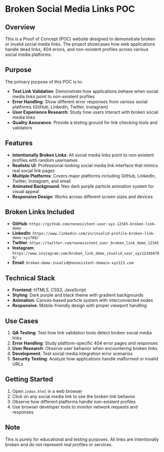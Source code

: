 # Broken Social Media Links POC

## Overview
This is a Proof of Concept (POC) website designed to demonstrate broken or invalid social media links. The project showcases how web applications handle dead links, 404 errors, and non-existent profiles across various social media platforms.

## Purpose
The primary purpose of this POC is to:
- **Test Link Validation**: Demonstrate how applications behave when social media links point to non-existent profiles
- **Error Handling**: Show different error responses from various social platforms (GitHub, LinkedIn, Twitter, Instagram)
- **User Experience Research**: Study how users interact with broken social media links
- **Quality Assurance**: Provide a testing ground for link checking tools and validators

## Features
- **Intentionally Broken Links**: All social media links point to non-existent profiles with random usernames
- **Realistic UI**: Professional-looking social media link interface that mimics real social link pages
- **Multiple Platforms**: Covers major platforms including GitHub, LinkedIn, Twitter, Instagram, and email
- **Animated Background**: Neo dark purple particle animation system for visual appeal
- **Responsive Design**: Works across different screen sizes and devices

## Broken Links Included
- **GitHub**: `https://github.com/nonexistent-user-xyz-12345-broken-link-demo`
- **LinkedIn**: `https://www.linkedin.com/in/invalid-profile-broken-link-demo-xyz789/`
- **Twitter**: `https://twitter.com/nonexistent_user_broken_link_demo_12345`
- **Instagram**: `https://www.instagram.com/broken_link_demo_invalid_user_xyz123456789/`
- **Email**: `broken-demo-invalid@nonexistent-domain-xyz123.com`

## Technical Stack
- **Frontend**: HTML5, CSS3, JavaScript
- **Styling**: Dark purple and black theme with gradient backgrounds
- **Animation**: Canvas-based particle system with interconnected nodes
- **Responsive**: Mobile-friendly design with proper viewport handling

## Use Cases
1. **QA Testing**: Test how link validation tools detect broken social media links
2. **Error Handling**: Study platform-specific 404 error pages and responses
3. **User Research**: Observe user behavior when encountering broken links
4. **Development**: Test social media integration error scenarios
5. **Security Testing**: Analyze how applications handle malformed or invalid URLs

## Getting Started
1. Open `index.html` in a web browser
2. Click on any social media link to see the broken link behavior
3. Observe how different platforms handle non-existent profiles
4. Use browser developer tools to monitor network requests and responses

## Note
This is purely for educational and testing purposes. All links are intentionally broken and do not represent real profiles or services.